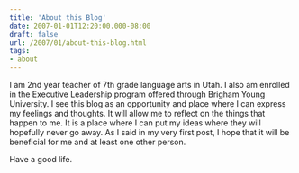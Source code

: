 ```yaml
---
title: 'About this Blog'
date: 2007-01-01T12:20:00.000-08:00
draft: false
url: /2007/01/about-this-blog.html
tags: 
- about
---
```


I am 2nd year teacher of 7th grade language arts in Utah. I also am enrolled in the Executive Leadership program offered through Brigham Young University. I see this blog as an opportunity and place where I can express my feelings and thoughts. It will allow me to reflect on the things that happen to me. It is a place where I can put my ideas where they will hopefully never go away. As I said in my very first post, I hope that it will be beneficial for me and at least one other person.  
  
Have a good life.